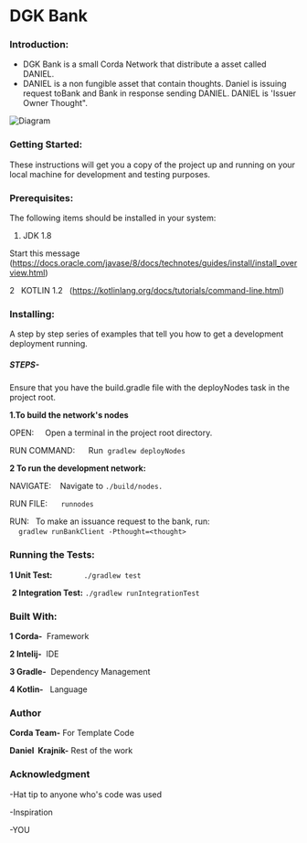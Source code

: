 # DGK Bank

### Introduction:
- DGK Bank is a small Corda Network that distribute a asset called DANIEL. 
- DANIEL is a non fungible asset that contain thoughts.
Daniel is issuing request toBank and Bank in response sending DANIEL. DANIEL is 'Issuer Owner Thought".

![Diagram](danielcorda.png)

### Getting Started:
These instructions will get you a copy of the project up and running on your local machine for development and testing purposes.  


### Prerequisites: 

The following items should be installed in your system: 

1. JDK 1.8  
 
 Start this message (https://docs.oracle.com/javase/8/docs/technotes/guides/install/install_overview.html)
 

2   KOTLIN 1.2
 
(https://kotlinlang.org/docs/tutorials/command-line.html)

### Installing: 
A step by step series of examples that tell you how to get a development deployment running. 
##### STEPS- 
Ensure that you have the build.gradle file with the deployNodes task in the project root. 

**1.To build the network's nodes** 

OPEN:     Open a terminal in the project root directory.
 

RUN COMMAND:      Run  
`gradlew deployNodes`




**2 To run the development network:** 

NAVIGATE:    Navigate to `./build/nodes.` 

RUN FILE:      `runnodes` 

RUN:   To make an issuance request to the bank, run:  
    `gradlew runBankClient -Pthought=<thought>` 


### Running the Tests: 
  **1 Unit Test:**  
  
        `./gradlew test` 

 **2 Integration Test:**
 `./gradlew runIntegrationTest`  
 

### Built With: 
**1 Corda-**  Framework 

**2 Intelij-**  IDE 

**3 Gradle-**  Dependency Management 

**4 Kotlin-**   Language 

### Author 
**Corda Team-** For Template Code 

**Daniel  Krajnik-** Rest of the work 
 
 
 
### Acknowledgment 
-Hat tip to anyone who's code was used  
  
-Inspiration  
  
-YOU 














